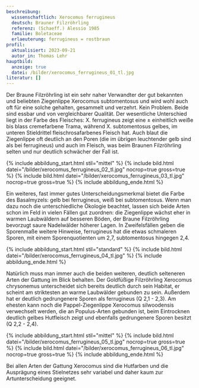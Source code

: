```yaml
---
beschreibung:
  wissenschaftlich: Xerocomus ferrugineus
  deutsch: Brauner Filzröhrling
  referenz: (Schaeff.) Alessio 1985
  familie: Boletaceae
  erlaeuterung: ferrugineus = rostbraun
profil:
  aktualisiert: 2023-09-21
  autor_in: Thomas Lehr
hauptbild:
  anzeige: true
  datei: /bilder/xerocomus_ferrugineus_01_tl.jpg
literatur: []
---
```

Der Braune Filzröhrling ist ein sehr naher Verwandter der gut bekannten und beliebten Ziegenlippe Xerocomus subtomentosus und wird wohl auch oft für eine solche gehalten, gesammelt und verzehrt. Kein Problem. Beide sind essbar und von vergleichbarer Qualität. Der wesentliche Unterschied liegt in der Farbe des Fleisches: X. ferrugineus zeigt eine ± einheitlich weiße bis blass cremefarbene Trama, während X. subtomentosus gelbes, im unteren Stieldrittel fleischrosafarbenes Fleisch hat. Auch blaut die Ziegenlippe oft deutlich an den Poren (die im übrigen leuchtender gelb sind als bei ferrugineus) und auch im Fleisch, was beim Braunen Filzröhrling selten und nur deutlich schwächer der Fall ist.

{% include abbildung_start.html stil="mittel" %}
{% include bild.html datei="/bilder/xerocomus_ferrugineus_02_tl.jpg" nocrop=true gross=true %}
{% include bild.html datei="/bilder/xerocomus_ferrugineus_03_tl.jpg" nocrop=true gross=true %}
{% include abbildung_ende.html %}

Ein weiteres, fast immer gutes Unterscheidungsmerkmal bietet die Farbe des Basalmyzels: gelb bei ferrugineus, weiß bei subtomentosus. Wenn man dazu noch die unterschiedliche Ökologie beachtet, lassen sich beide Arten schon im Feld in vielen Fällen gut zuordnen: die Ziegenlippe wächst eher in warmen Laubwäldern auf besseren Böden, der Braune Filzröhrling bevorzugt saure Nadelwälder höherer Lagen. In Zweifelsfällen geben die Sporenmaße weitere Hinweise, ferrugineus hat die etwas schmaleren Sporen, mit einem Sporenquotienten um 2,7, subtomentosus hingegen 2,4.

{% include abbildung_start.html stil="standard" %}
{% include bild.html datei="/bilder/xerocomus_ferrugineus_04_tl.jpg" %}
{% include abbildung_ende.html %}

Natürlich muss man immer auch die beiden weiteren, deutlich selteneren Arten der Gattung im Blick behalten. Der Goldfüßige Filzröhrling Xerocomus chrysonemus unterscheidet sich bereits deutlich durch sein Habitat, er scheint am striktesten an warme Laubwälder gebunden zu sein. Außerdem hat er deutlich gedrungenere Sporen als ferrugineus (Q 2,1 - 2,3). Am ehesten kann noch die Pappel-Ziegenlippe Xerocomus silwoodensis verwechselt werden, die an Populus-Arten gebunden ist, beim Eintrocknen deutlich gelbes Hutfleisch zeigt und ebenfalls gedrungenere Sporen besitzt (Q 2,2 - 2,4).

{% include abbildung_start.html stil="mittel" %}
{% include bild.html datei="/bilder/xerocomus_ferrugineus_05_tl.jpg" nocrop=true gross=true %}
{% include bild.html datei="/bilder/xerocomus_ferrugineus_06_tl.jpg" nocrop=true gross=true %}
{% include abbildung_ende.html %}

Bei allen Arten der Gattung Xerocomus sind die Hutfarben und die Ausprägung eines Stielnetzes sehr variabel und daher kaum zur Artunterscheidung geeignet.